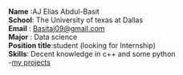 **Name** :AJ Elias Abdul-Basit  
 **School**: The University of texas at Dallas  
 **Email** : Basitaj09@gmail.com  
 **Major** : Data science  
 **Position title**:student (looking for Internship)  
 **Skills**: Decent knowledge in c++ and some python  
 -[my projects](./https://github.com/Ajelias20/Ajelias20/tree/main/my%20projects)
